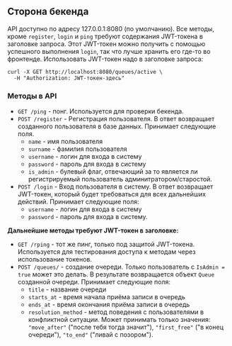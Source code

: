 ## Сторона бекенда

API доступно по адресу 127.0.0.1:8080 (по умолчанию).
Все методы, кроме `register`, `login` и `ping` требуют содержания JWT-токена в заголовке запроса.
Этот JWT-токен можно получить с помощью успешного выполнения `login`, так что лучше хранить его где-то во фронтенде.
Использовать JWT-токен надо в заголовке запроса:
```
curl -X GET http://localhost:8080/queues/active \
  -H "Authorization: JWT-токен-здесь"
```

### Методы в API

- `GET /ping` - понг. Используется для проверки бекенда.
- `POST /register` - Регистрация пользователя. В ответ возвращает созданного пользователя в базе данных. Принимает следующие поля. 
    - `name` - имя пользователя
    - `surname` - фамилия пользователя
    - `username` - логин для входа в систему
    - `password` - пароль для входа в систему
    - `is_admin` - булевый флаг, отвечающий за то является ли регистрируемый пользователь админитратором/старостой. 
- `POST /login` - Вход пользователя в систему. В ответ возвращает JWT-токен, который будет требоваться для всех дальнейших действий. Принимает следующие поля:
    - `username` - логин для входа в систему
    - `password` - пароль для входа в систему.

**Дальнейшие методы требуют JWT-токен в заголовке:**
- `GET /rping` - тот же пинг, только под защитой JWT-токена. Используется для тестирования доступа к методам через использование токенов.
- `POST /queues/` - создание очереди. Только пользователь с `IsAdmin = true` может это делать. В результате возвращается объект `Queue` созданной очереди. Принимает следующие поля:
    - `title` - название очереди
    - `starts_at` - время начала приёма записи в очередь
    - `ends_at` - время окончания приёма записи в очередь
    - `resolution_method` - метод поведения с пользователями в конфликтной ситуации. Может принимать только значения: `"move_after"` ("после тебя тогда значит"), `"first_free"` ("в конец очереди"), `"to_end"` ("ливай с позором").
